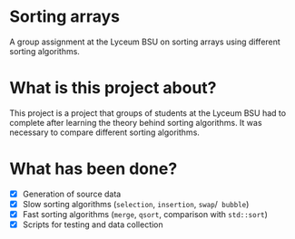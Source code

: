 # Sorting arrays
A group assignment at the Lyceum BSU on sorting arrays using different sorting algorithms.

# What is this project about?
This project is a project that groups of students at the Lyceum BSU had to complete after
learning the theory behind sorting algorithms. It was necessary to compare different sorting algorithms.

# What has been done?
- [x] Generation of source data
- [x] Slow sorting algorithms (`selection`, `insertion`, `swap`/` bubble`)
- [x] Fast sorting algorithms (`merge`, `qsort`, comparison with `std::sort`)
- [x] Scripts for testing and data collection
